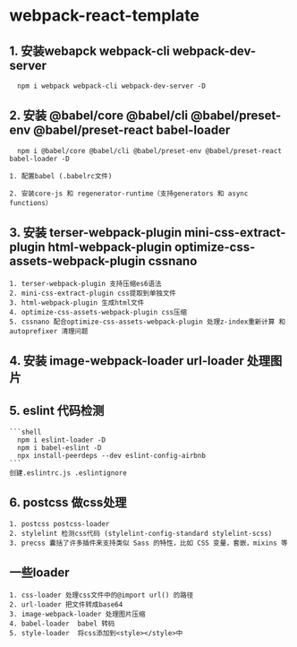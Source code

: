 # webpack-react-template

  ## 1. 安装webapck webpack-cli webpack-dev-server
  ```shell
    npm i webpack webpack-cli webpack-dev-server -D
  ```

  ## 2. 安装 @babel/core @babel/cli @babel/preset-env @babel/preset-react babel-loader

  ```shell
    npm i @babel/core @babel/cli @babel/preset-env @babel/preset-react babel-loader -D
  ```
    1. 配置babel (.babelrc文件)

    2. 安装core-js 和 regenerator-runtime（支持generators 和 async functions）

  ## 3. 安装 terser-webpack-plugin mini-css-extract-plugin html-webpack-plugin optimize-css-assets-webpack-plugin cssnano

    1. terser-webpack-plugin 支持压缩es6语法
    2. mini-css-extract-plugin css提取到单独文件
    3. html-webpack-plugin 生成html文件
    4. optimize-css-assets-webpack-plugin css压缩
    5. cssnano 配合optimize-css-assets-webpack-plugin 处理z-index重新计算 和 autoprefixer 清理问题

  ## 4. 安装 image-webpack-loader url-loader 处理图片

  ## 5. eslint 代码检测
    ```shell
      npm i eslint-loader -D
      npm i babel-eslint -D
      npx install-peerdeps --dev eslint-config-airbnb
    ```
    创建.eslintrc.js .eslintignore

  ## 6. postcss 做css处理
    1. postcss postcss-loader
    2. stylelint 检测css代码 (stylelint-config-standard stylelint-scss)
    3. precss 囊括了许多插件来支持类似 Sass 的特性，比如 CSS 变量，套嵌，mixins 等

  ## 一些loader
     
    1. css-loader 处理css文件中的@import url() 的路径
    2. url-loader 把文件转成base64
    3. image-webpack-loader 处理图片压缩
    4. babel-loader  babel 转码
    5. style-loader  将css添加到<style></style>中

